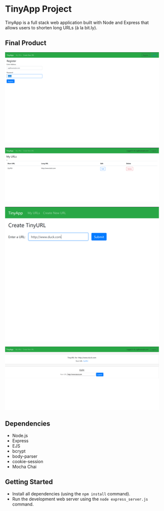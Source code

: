# TinyApp Project

TinyApp is a full stack web application built with Node and Express that allows users to shorten long URLs (à la bit.ly).

## Final Product

!["Register New User"](./docs/register.PNG)

!["Home screen"](./docs/entry-home.PNG)

!["Create new Short Link"](./docs/create-new.PNG)

!["New link"](./docs/short.PNG)

## Dependencies

- Node.js
- Express
- EJS
- bcrypt
- body-parser
- cookie-session
- Mocha Chai

## Getting Started

- Install all dependencies (using the `npm install` command).
- Run the development web server using the `node express_server.js` command.